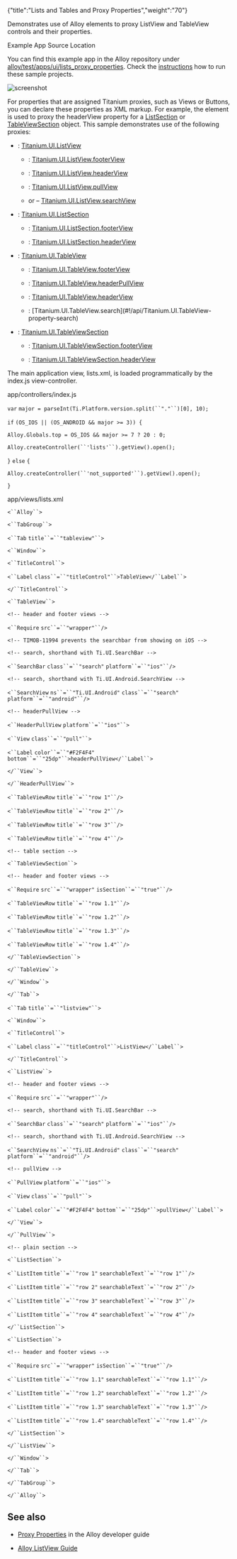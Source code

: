 {"title":"Lists and Tables and Proxy Properties","weight":"70"}

Demonstrates use of Alloy elements to proxy ListView and TableView controls and their properties.

Example App Source Location

You can find this example app in the Alloy repository under [alloy/test/apps/ui/lists\_proxy\_properties](https://github.com/appcelerator/alloy/tree/master/samples/apps/ui/lists_proxy_properties). Check the [instructions](/docs/appc/Alloy_Framework/Alloy_Guide/Alloy_Test_Apps/) how to run these sample projects.

![screenshot](/Images/appc/download/attachments/41845748/screenshot.png)

For properties that are assigned Titanium proxies, such as Views or Buttons, you can declare these properties as XML markup. For example, the <HeaderView/> element is used to proxy the headerView property for a [ListSection](#!/api/Titanium.UI.ListSection) or [TableViewSection](#!/api/Titanium.UI.TableViewSection) object. This sample demonstrates use of the following proxies:

* <ListView>: [Titanium.UI.ListView](#!/api/Titanium.UI.ListView)

  * <FooterView>: [Titanium.UI.ListView.footerView](#!/api/Titanium.UI.ListView-property-footerView)

  * <HeaderView>: [Titanium.UI.ListView.headerView](#!/api/Titanium.UI.ListView-property-headerView)

  * <PullView>: [Titanium.UI.ListView.pullView](#!/api/Titanium.UI.ListView-property-pullView)

  * <SearchBar> or <SearchView platform="android"> – [Titanium.UI.ListView.searchView](#!/api/Titanium.UI.ListView-property-searchView)

* <ListSection>: [Titanium.UI.ListSection](#!/api/Titanium.UI.ListSection)

  * <FooterView>: [Titanium.UI.ListSection.footerView](#!/api/Titanium.UI.ListSection-property-footerView)

  * <HeaderView>: [Titanium.UI.ListSection.headerView](#!/api/Titanium.UI.ListSection-property-headerView)

* <TableView>: [Titanium.UI.TableView](#!/api/Titanium.UI.TableView)

  * <FooterView>: [Titanium.UI.TableView.footerView](#!/api/Titanium.UI.TableView-property-footerView)

  * <HeaderPullView>: [Titanium.UI.TableView.headerPullView](#!/api/Titanium.UI.TableView-property-headerPullView)

  * <HeaderView>: [Titanium.UI.TableView.headerView](#!/api/Titanium.UI.TableView-property-headerView)

  * <Search>: [Titanium.UI.TableView.search](#!/api/Titanium.UI.TableView-property-search)

* <TableViewSection>: [Titanium.UI.TableViewSection](#!/api/Titanium.UI.TableViewSection)

  * <FooterView>: [Titanium.UI.TableViewSection.footerView](https://docs.appcelerator.com/platform/latest/#!/api/Titanium.UI.TableViewSection-property-footerView)

  * <HeaderView>: [Titanium.UI.TableViewSection.headerView](#!/api/Titanium.UI.TableViewSection-property-headerView)


The main application view, lists.xml, is loaded programmatically by the index.js view-controller.

app/controllers/index.js

`var` `major = parseInt(Ti.Platform.version.split(``"."``)[0], 10);`

`if` `(OS_IOS || (OS_ANDROID && major >= 3)) {`

`Alloy.Globals.top = OS_IOS && major >= 7 ? 20 : 0;`

`Alloy.createController(``'lists'``).getView().open();`

`}` `else` `{`

`Alloy.createController(``'not_supported'``).getView().open();`

`}`

app/views/lists.xml

`<``Alloy``>`

`<``TabGroup``>`

`<``Tab`  `title``=``"tableview"``>`

`<``Window``>`

`<``TitleControl``>`

`<``Label`  `class``=``"titleControl"``>TableView</``Label``>`

`</``TitleControl``>`

`<``TableView``>`

`<!-- header and footer views -->`

`<``Require`  `src``=``"wrapper"``/>`

`<!-- TIMOB-11994 prevents the searchbar from showing on iOS -->`

`<!-- search, shorthand with Ti.UI.SearchBar -->`

`<``SearchBar`  `class``=``"search"`  `platform``=``"ios"``/>`

`<!-- search, shorthand with Ti.UI.Android.SearchView -->`

`<``SearchView`  `ns``=``"Ti.UI.Android"`  `class``=``"search"`  `platform``=``"android"``/>`

`<!-- headerPullView -->`

`<``HeaderPullView`  `platform``=``"ios"``>`

`<``View`  `class``=``"pull"``>`

`<``Label`  `color``=``"#F2F4F4"`  `bottom``=``"25dp"``>headerPullView</``Label``>`

`</``View``>`

`</``HeaderPullView``>`

`<``TableViewRow`  `title``=``"row 1"``/>`

`<``TableViewRow`  `title``=``"row 2"``/>`

`<``TableViewRow`  `title``=``"row 3"``/>`

`<``TableViewRow`  `title``=``"row 4"``/>`

`<!-- table section -->`

`<``TableViewSection``>`

`<!-- header and footer views -->`

`<``Require`  `src``=``"wrapper"`  `isSection``=``"true"``/>`

`<``TableViewRow`  `title``=``"row 1.1"``/>`

`<``TableViewRow`  `title``=``"row 1.2"``/>`

`<``TableViewRow`  `title``=``"row 1.3"``/>`

`<``TableViewRow`  `title``=``"row 1.4"``/>`

`</``TableViewSection``>`

`</``TableView``>`

`</``Window``>`

`</``Tab``>`

`<``Tab`  `title``=``"listview"``>`

`<``Window``>`

`<``TitleControl``>`

`<``Label`  `class``=``"titleControl"``>ListView</``Label``>`

`</``TitleControl``>`

`<``ListView``>`

`<!-- header and footer views -->`

`<``Require`  `src``=``"wrapper"``/>`

`<!-- search, shorthand with Ti.UI.SearchBar -->`

`<``SearchBar`  `class``=``"search"`  `platform``=``"ios"``/>`

`<!-- search, shorthand with Ti.UI.Android.SearchView -->`

`<``SearchView`  `ns``=``"Ti.UI.Android"`  `class``=``"search"`  `platform``=``"android"``/>`

`<!-- pullView -->`

`<``PullView`  `platform``=``"ios"``>`

`<``View`  `class``=``"pull"``>`

`<``Label`  `color``=``"#F2F4F4"`  `bottom``=``"25dp"``>pullView</``Label``>`

`</``View``>`

`</``PullView``>`

`<!-- plain section -->`

`<``ListSection``>`

`<``ListItem`  `title``=``"row 1"`  `searchableText``=``"row 1"``/>`

`<``ListItem`  `title``=``"row 2"`  `searchableText``=``"row 2"``/>`

`<``ListItem`  `title``=``"row 3"`  `searchableText``=``"row 3"``/>`

`<``ListItem`  `title``=``"row 4"`  `searchableText``=``"row 4"``/>`

`</``ListSection``>`

`<``ListSection``>`

`<!-- header and footer views -->`

`<``Require`  `src``=``"wrapper"`  `isSection``=``"true"``/>`

`<``ListItem`  `title``=``"row 1.1"`  `searchableText``=``"row 1.1"``/>`

`<``ListItem`  `title``=``"row 1.2"`  `searchableText``=``"row 1.2"``/>`

`<``ListItem`  `title``=``"row 1.3"`  `searchableText``=``"row 1.3"``/>`

`<``ListItem`  `title``=``"row 1.4"`  `searchableText``=``"row 1.4"``/>`

`</``ListSection``>`

`</``ListView``>`

`</``Window``>`

`</``Tab``>`

`</``TabGroup``>`

`</``Alloy``>`

## See also

* [Proxy Properties](/docs/appc/Alloy_Framework/Alloy_Guide/Alloy_Test_Apps/User_Interface/Proxy_Properties/) in the Alloy developer guide

* [Alloy ListView Guide](/docs/appc/Titanium_SDK/Titanium_SDK_How-tos/User_Interface_Deep_Dives/ListViews/Alloy_ListView_Guide/)
